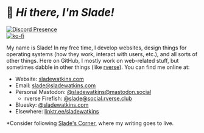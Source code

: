 # :wave: *Hi there, I'm Slade!*

[![Discord Presence](https://lanyard.cnrad.dev/api/701886841275547658)](https://discord.com/users/701886841275547658)  
[![ko-fi](https://ko-fi.com/img/githubbutton_sm.svg)](https://ko-fi.com/O4O34KS9A)  

My name is Slade! In my free time, I develop websites, design things for operating systems (how they work, interact with users, etc.), and all sorts of other things. Here on GitHub, I mostly work on web-related stuff, but sometimes dabble in other things (like [rverse](https://github.com/rverseteam)). You can find me online at:
  - Website: [sladewatkins.com](https://www.sladewatkins.com)
  - Email: [slade@sladewatkins.com](mailto:slade@sladewatkins.com)
  - Personal Mastodon: [@sladewatkins@mastodon.social](https://mastodon.social/@sladewatkins)
    - rverse Firefish: [@slade@social.rverse.club](https://social.rverse.club/@slade) 
  - Bluesky: [@sladewatkins.com](https://bsky.app/profile/sladewatkins.com)
  - Elsewhere: [linktr.ee/sladewatkins](https://linktr.ee/sladewatkins)

*Consider following [Slade's Corner](https://sladewatkins.substack.com), where my writing goes to live.
